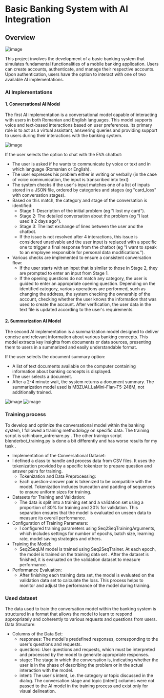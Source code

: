 # Basic Banking System with AI Integration

## Overview
![image](https://github.com/mTwR0/EVA/assets/147711036/90b81693-1751-4f85-9496-3b342dbe1d58)


This project involves the development of a basic banking system that simulates fundamental functionalities of a mobile banking application. Users can create accounts, authenticate, and manage their respective accounts. Upon authentication, users have the option to interact with one of two available AI implementations.

### AI Implementations

#### 1. Conversational AI Model

The first AI implementation is a conversational model capable of interacting with users in both Romanian and English languages. This model supports voice and text-based interactions based on user preferences. Its primary role is to act as a virtual assistant, answering queries and providing support to users during their interactions with the banking system.


![image](https://github.com/mTwR0/EVA/assets/147711036/fcde401c-7c66-4c73-8864-f10f07e6734a)


If the user selects the option to chat with the EVA chatbot:
- The user is asked if he wants to communicate by voice or text and in which language (Romanian or English).
- The user expresses his problem either in writing or verbally (in the case of voice communication, the input is transcribed into text)
- The system checks if the user's input matches one of a list of inputs stored in a JSON file, ordered by categories and stages (eg "card_loss" with conversation stages).
- Based on this match, the category and stage of the conversation is identified:
  - Stage 1: Description of the initial problem (eg "I lost my card").
  - Stage 2: The detailed conversation about the problem (eg "I last used it 2 days ago").
  - Stage 3: The last exchange of lines between the user and the chatbot.
  - If the issue is not resolved after 4 interactions, this issue is considered unsolvable and the user input is replaced with a specific one to trigger a final response from the chatbot (eg "I want to speak to an employee responsible for personal data modifications.").
- Various checks are implemented to ensure a consistent conversation flow:
  - If the user starts with an input that is similar to those in Stage 2, they are prompted to enter an input from Stage 1.
  - If the opening questions do not match any category, the user is guided to enter an appropriate opening question.
Depending on the identified category, various operations are performed, such as changing the address, the system checking the ownership of the account, checking whether the user knows the information that was used to create the account. After verification, the user data in the text file is updated according to the user's requirements.

#### 2. Summarization AI Model


The second AI implementation is a summarization model designed to deliver concise and relevant information about various banking concepts. This model extracts key insights from documents or data sources, presenting them to users in a summarized and easily understandable format. 

If the user selects the document summary option:
- A list of text documents available on the computer containing information about banking concepts is displayed.
- The user selects a document.
- After a 2-4 minute wait, the system returns a document summary. The summarization model used is MBZUAI_LaMini-Flan-T5-248M, not additionally trained.

![image](https://github.com/mTwR0/EVA/assets/147711036/e767552e-98e1-4b30-b4a4-7babc9600e49)
![image](https://github.com/mTwR0/EVA/assets/147711036/45346c9b-2778-464b-83b6-4e4703f53e6a)


### Training process

To develop and optimize the conversational model within the banking system, I followed a training methodology on specific data. The training script is schinbare_antrenare.py . The other trainign script blenderbot_training.py is done a bit differently and has worse results for my task . 


- Implementation of the Conversational Dataset:
- I defined a class to handle and process data from CSV files. It uses the tokenization provided by a specific tokenizer to prepare question and answer pairs for training.
  - Tokenization and Data Preprocessing:
  - Each question-answer pair is tokenized to be compatible with the model. Tokenization includes truncation and padding of sequences to ensure uniform sizes for training.
- Datasets for Training and Validation:
  - The data is split into a training set and a validation set using a proportion of 80% for training and 20% for validation. This separation ensures that the model is evaluated on unseen data to measure its overall performance.
- Configuration of Training Parameters:
  - I configured training parameters using Seq2SeqTrainingArguments, which includes settings for number of epochs, batch size, learning rate, model saving strategies and others. 
- Training the Model:
  - Seq2SeqLM model is trained using Seq2SeqTrainer. At each epoch, the model is trained on the training data set . After the dataset is finished, it is evaluated on the validation dataset to measure performance.
- Performance Evaluation:
  - After finishing each training data set, the model is evaluated on the validation data set to calculate the loss. This process helps to monitor and adjust the performance of the model during training.

### Used dataset
The data used to train the conversation model within the banking system is structured in a format that allows the model to learn to respond appropriately and coherently to various requests and questions from users.
Data Structure:
- Columns of the Data Set:
  - responses: The model's predefined responses, corresponding to the user's questions and requests.
  - questions: User questions and requests, which must be interpreted and processed by the model to generate appropriate responses.
  - stage: The stage in which the conversation is, indicating whether the user is in the phase of describing the problem or in the actual interaction with the model.
  - intent: The user's intent, i.e. the category or topic discussed in the dialog.
The conversation stage and topic (intent) columns were not passed to the AI ​​model in the training process and exist only for visual delineation.
